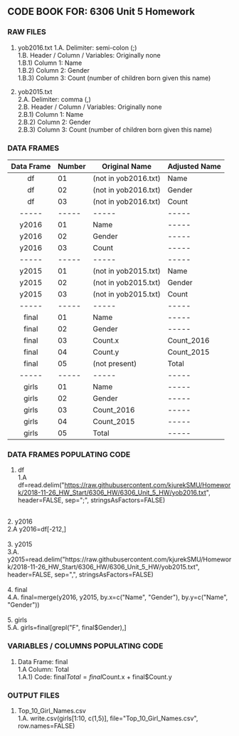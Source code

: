 ## CODE BOOK FOR: 6306 Unit 5 Homework

### RAW FILES

1. yob2016.txt
1.A. Delimiter: semi-colon (;) <br />
1.B. Header / Column / Variables: Originally none <br />
1.B.1) Column 1: Name <br />
1.B.2) Column 2: Gender <br />
1.B.3) Column 3: Count (number of children born given this name) <br />

2. yob2015.txt <br />
2.A. Delimiter: comma (,) <br />
2.B. Header / Column / Variables: Originally none <br />
2.B.1) Column 1: Name <br />
2.B.2) Column 2: Gender <br />
2.B.3) Column 3: Count (number of children born given this name) <br />
  
### DATA FRAMES

Data Frame | Number | Original Name | Adjusted Name
:-------: | --------| --------| ---------  
df | 01 | (not in yob2016.txt) | Name
df | 02 | (not in yob2016.txt) | Gender
df | 03 | (not in yob2016.txt) | Count
----- | -----| -----| ----- | ----- 
y2016 | 01 | Name | -----
y2016 | 02 | Gender | -----
y2016 | 03 | Count | -----
----- | -----| -----| ----- 
y2015 | 01 | (not in yob2015.txt) | Name
y2015 | 02 | (not in yob2015.txt) | Gender
y2015 | 03 | (not in yob2015.txt) | Count
----- | -----| -----| ----- 
final | 01 | Name | -----
final | 02 | Gender | -----
final | 03 | Count.x | Count_2016
final | 04 | Count.y | Count_2015
final | 05 | (not present) | Total
----- | -----| -----| ----- 
girls | 01 | Name | -----
girls | 02 | Gender | -----
girls | 03 | Count_2016 | -----
girls | 04 | Count_2015 | -----
girls | 05 | Total | -----

### DATA FRAMES POPULATING CODE

1. df <br />
1.A df=read.delim("https://raw.githubusercontent.com/kjurekSMU/Homework/2018-11-26_HW_Start/6306_HW/6306_Unit_5_HW/yob2016.txt", header=FALSE, sep=";", stringsAsFactors=FALSE) <br />
<br />
2. y2016 <br />
2.A y2016=df[-212,] <br />
<br />
3. y2015 <br />
3.A. y2015=read.delim("https://raw.githubusercontent.com/kjurekSMU/Homework/2018-11-26_HW_Start/6306_HW/6306_Unit_5_HW/yob2015.txt", header=FALSE, sep=",", stringsAsFactors=FALSE) <br />
<br />
4. final <br />
4.A. final=merge(y2016, y2015, by.x=c("Name", "Gender"), by.y=c("Name", "Gender")) <br />
<br />
5. girls <br />
5.A. girls=final[grepl("F", final$Gender),] <br />

### VARIABLES / COLUMNS POPULATING CODE

1. Data Frame: final<br />
1.A Column:  Total<br />
1.A.1) Code: final$Total=final$Count.x + final$Count.y <br />

### OUTPUT FILES

1. Top_10_Girl_Names.csv <br />
1.A. write.csv(girls[1:10, c(1,5)], file="Top_10_Girl_Names.csv", row.names=FALSE) <br />
